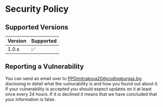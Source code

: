 # Security Policy

## Supported Versions

| Version | Supported          |
| ------- | ------------------ |
| 1.0.x   | :white_check_mark: |

## Reporting a Vulnerability

You can send an email over to PPDimitrakova20@codingburgas.bg disclosing in detail what the vulnurability is and how you found out about it. If your vulnerability is accepted you should expect updates on it at least once every 24 hours. If it is declined it means that we have concluded that your information is false.
